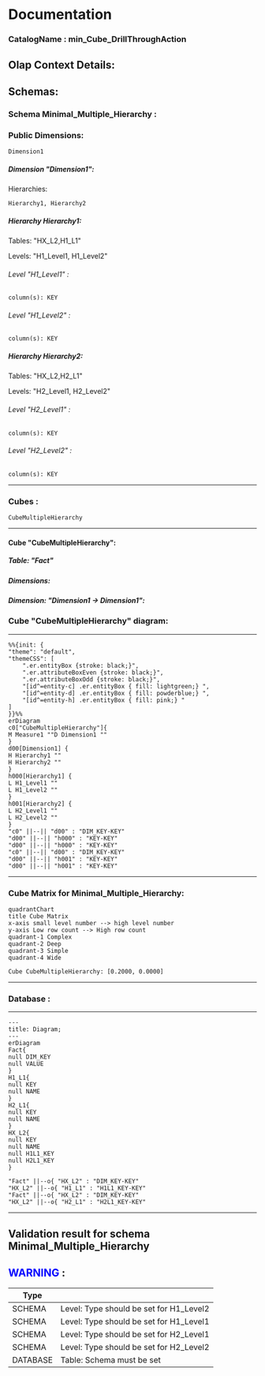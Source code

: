 # Documentation
### CatalogName : min_Cube_DrillThroughAction
## Olap Context Details:
## Schemas:
### Schema Minimal_Multiple_Hierarchy : 
### Public Dimensions:

    Dimension1

##### Dimension "Dimension1":

Hierarchies:

    Hierarchy1, Hierarchy2

##### Hierarchy Hierarchy1:

Tables: "HX_L2,H1_L1"

Levels: "H1_Level1, H1_Level2"

###### Level "H1_Level1" :

    column(s): KEY

###### Level "H1_Level2" :

    column(s): KEY

##### Hierarchy Hierarchy2:

Tables: "HX_L2,H2_L1"

Levels: "H2_Level1, H2_Level2"

###### Level "H2_Level1" :

    column(s): KEY

###### Level "H2_Level2" :

    column(s): KEY

---
### Cubes :

    CubeMultipleHierarchy

---
#### Cube "CubeMultipleHierarchy":

    

##### Table: "Fact"

##### Dimensions:
##### Dimension: "Dimension1 -> Dimension1":

### Cube "CubeMultipleHierarchy" diagram:

---

```mermaid
%%{init: {
"theme": "default",
"themeCSS": [
    ".er.entityBox {stroke: black;}",
    ".er.attributeBoxEven {stroke: black;}",
    ".er.attributeBoxOdd {stroke: black;}",
    "[id^=entity-c] .er.entityBox { fill: lightgreen;} ",
    "[id^=entity-d] .er.entityBox { fill: powderblue;} ",
    "[id^=entity-h] .er.entityBox { fill: pink;} "
]
}}%%
erDiagram
c0["CubeMultipleHierarchy"]{
M Measure1 ""D Dimension1 ""
}
d00[Dimension1] {
H Hierarchy1 ""
H Hierarchy2 ""
}
h000[Hierarchy1] {
L H1_Level1 ""
L H1_Level2 ""
}
h001[Hierarchy2] {
L H2_Level1 ""
L H2_Level2 ""
}
"c0" ||--|| "d00" : "DIM_KEY-KEY"
"d00" ||--|| "h000" : "KEY-KEY"
"d00" ||--|| "h000" : "KEY-KEY"
"c0" ||--|| "d00" : "DIM_KEY-KEY"
"d00" ||--|| "h001" : "KEY-KEY"
"d00" ||--|| "h001" : "KEY-KEY"
```
---
### Cube Matrix for Minimal_Multiple_Hierarchy:
```mermaid
quadrantChart
title Cube Matrix
x-axis small level number --> high level number
y-axis Low row count --> High row count
quadrant-1 Complex
quadrant-2 Deep
quadrant-3 Simple
quadrant-4 Wide

Cube CubeMultipleHierarchy: [0.2000, 0.0000]
```
---
### Database :
---
```mermaid
---
title: Diagram;
---
erDiagram
Fact{
null DIM_KEY
null VALUE
}
H1_L1{
null KEY
null NAME
}
H2_L1{
null KEY
null NAME
}
HX_L2{
null KEY
null NAME
null H1L1_KEY
null H2L1_KEY
}

"Fact" ||--o{ "HX_L2" : "DIM_KEY-KEY"
"HX_L2" ||--o{ "H1_L1" : "H1L1_KEY-KEY"
"Fact" ||--o{ "HX_L2" : "DIM_KEY-KEY"
"HX_L2" ||--o{ "H2_L1" : "H2L1_KEY-KEY"
```
---
## Validation result for schema Minimal_Multiple_Hierarchy
## <span style='color: blue;'>WARNING</span> : 
|Type|   |
|----|---|
|SCHEMA|Level: Type should be set for H1_Level2|
|SCHEMA|Level: Type should be set for H1_Level1|
|SCHEMA|Level: Type should be set for H2_Level1|
|SCHEMA|Level: Type should be set for H2_Level2|
|DATABASE|Table: Schema must be set|
